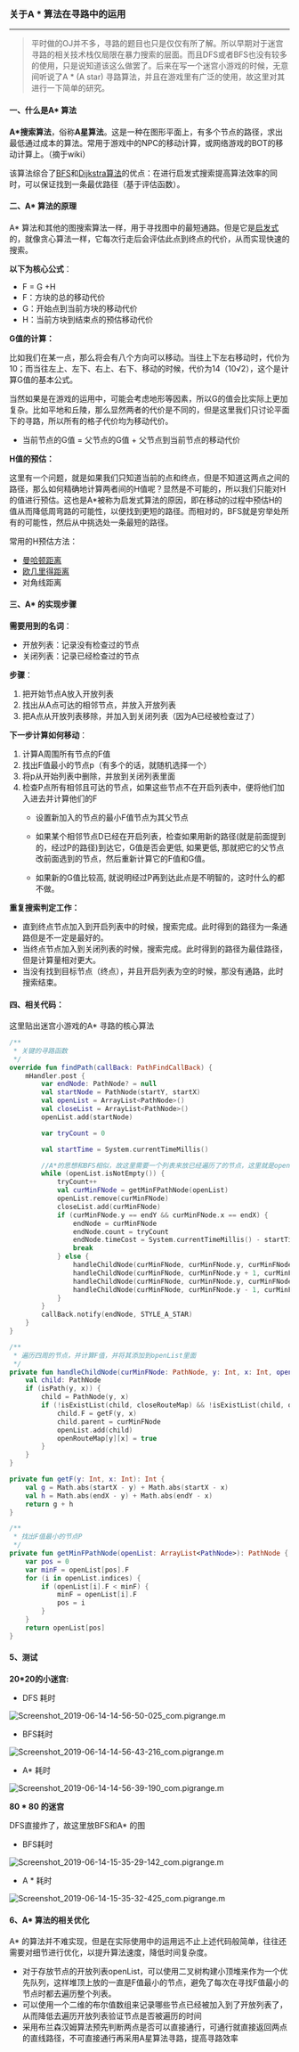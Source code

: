 ### 关于A * 算法在寻路中的运用

---

> 平时做的OJ并不多，寻路的题目也只是仅仅有所了解。所以早期对于迷宫寻路的相关技术栈仅局限在暴力搜索的层面。而且DFS或者BFS也没有较多的使用，只是说知道该这么做罢了。后来在写一个迷宫小游戏的时候，无意间听说了A * (A star) 寻路算法，并且在游戏里有广泛的使用，故这里对其进行一下简单的研究。



#### 一、什么是A* 算法

**A\*搜索算法**，俗称**A星算法**。这是一种在图形平面上，有多个节点的路径，求出最低通过成本的算法。常用于游戏中的NPC的移动计算，或网络游戏的BOT的移动计算上。（摘于wiki）

该算法综合了[BFS](https://zh.wikipedia.org/wiki/广度优先搜索)和[Dijkstra算法](https://zh.wikipedia.org/wiki/Dijkstra算法)的优点：在进行启发式搜索提高算法效率的同时，可以保证找到一条最优路径（基于评估函数）。



#### 二、A* 算法的原理

A* 算法和其他的图搜索算法一样，用于寻找图中的最短通路。但是它是[启发式](https://zh.wikipedia.org/zh/启发式搜索)的，就像贪心算法一样，它每次行走后会评估此点到终点的代价，从而实现快速的搜索。

**以下为核心公式**：

* F = G +H
* F：方块的总的移动代价
* G：开始点到当前方块的移动代价
* H：当前方块到结束点的预估移动代价

**G值的计算：**

比如我们在某一点，那么将会有八个方向可以移动。当往上下左右移动时，代价为10；而当往左上、左下、右上、右下、移动的时候，代价为14（10√2），这个是计算G值的基本公式。

当然如果是在游戏的运用中，可能会考虑地形等因素，所以G的值会比实际上更加复杂。比如平地和丘陵，那么显然两者的代价是不同的，但是这里我们只讨论平面下的寻路，所以所有的格子代价均为移动代价。

* 当前节点的G值 = 父节点的G值 + 父节点到当前节点的移动代价

**H值的预估：**

这里有一个问题，就是如果我们只知道当前的点和终点，但是不知道这两点之间的路径，那么如何精确地计算两者间的H值呢？显然是不可能的，所以我们只能对H的值进行预估。这也是A*被称为启发式算法的原因，即在移动的过程中预估H的值从而降低周弯路的可能性，以便找到更短的路径。而相对的，BFS就是穷举处所有的可能性，然后从中挑选处一条最短的路径。

常用的H预估方法：

* [曼哈顿距离](https://zh.wikipedia.org/wiki/曼哈頓距離)
* [欧几里得距离](https://zh.wikipedia.org/wiki/欧几里得距离)
* 对角线距离



#### 三、A* 的实现步骤

**需要用到的名词**：

* 开放列表：记录没有检查过的节点
* 关闭列表：记录已经检查过的节点

**步骤**：

1. 把开始节点A放入开放列表
2. 找出从A点可达的相邻节点，并放入开放列表
3. 把A点从开放列表移除，并加入到关闭列表（因为A已经被检查过了）

**下一步计算如何移动**：

1. 计算A周围所有节点的F值
2. 找出F值最小的节点p（有多个的话，就随机选择一个）
3. 将p从开始列表中删除，并放到关闭列表里面
4. 检查P点所有相邻且可达的节点，如果这些节点不在开启列表中，便将他们加入进去并计算他们的F
   - 设置新加入的节点的最小F值节点为其父节点

   -  如果某个相邻节点D已经在开启列表，检查如果用新的路径(就是前面提到的，经过P的路径)到达它，G值是否会更低, 如果更低, 那就把它的父节点改前面选到的节点，然后重新计算它的F值和G值。

   - 如果新的G值比较高, 就说明经过P再到达此点是不明智的，这时什么的都不做。


**重复搜索判定工作：**

* 直到终点节点加入到开启列表中的时候，搜索完成。此时得到的路径为一条通路但是不一定是最好的。
* 当终点节点加入到关闭列表的时候，搜索完成。此时得到的路径为最佳路径，但是计算量相对更大。
* 当没有找到目标节点（终点），并且开启列表为空的时候，那没有通路，此时搜索结束。

#### 四、相关代码：

这里贴出迷宫小游戏的A* 寻路的核心算法

```kotlin
/**
 * 关键的寻路函数
 */
override fun findPath(callBack: PathFindCallBack) {
    mHandler.post {
        var endNode: PathNode? = null
        val startNode = PathNode(startY, startX)
        val openList = ArrayList<PathNode>()
        val closeList = ArrayList<PathNode>()
        openList.add(startNode)

        var tryCount = 0

        val startTime = System.currentTimeMillis()

        //A*的思想和BFS相似，故这里需要一个列表来放已经遍历了的节点，这里就是openList
        while (openList.isNotEmpty()) {
            tryCount++
            val curMinFNode = getMinFPathNode(openList)
            openList.remove(curMinFNode)
            closeList.add(curMinFNode)
            if (curMinFNode.y == endY && curMinFNode.x == endX) {
                endNode = curMinFNode
                endNode.count = tryCount
                endNode.timeCost = System.currentTimeMillis() - startTime
                break
            } else {
                handleChildNode(curMinFNode, curMinFNode.y, curMinFNode.x + 1, openList)
                handleChildNode(curMinFNode, curMinFNode.y + 1, curMinFNode.x, openList)
                handleChildNode(curMinFNode, curMinFNode.y, curMinFNode.x - 1, openList)
                handleChildNode(curMinFNode, curMinFNode.y - 1, curMinFNode.x, openList)
            }
        }
        callBack.notify(endNode, STYLE_A_STAR)
    }
}

/**
 * 遍历四周的节点，并计算F值，并将其添加到openList里面
 */
private fun handleChildNode(curMinFNode: PathNode, y: Int, x: Int, openList: ArrayList<PathNode>) {
    val child: PathNode
    if (isPath(y, x)) {
        child = PathNode(y, x)
        if (!isExistList(child, closeRouteMap) && !isExistList(child, openRouteMap)) {
            child.F = getF(y, x)
            child.parent = curMinFNode
            openList.add(child)
            openRouteMap[y][x] = true
        }
    }
}

private fun getF(y: Int, x: Int): Int {
    val g = Math.abs(startX - y) + Math.abs(startX - x)
    val h = Math.abs(endX - y) + Math.abs(endY - x)
    return g + h
}

/**
 * 找出F值最小的节点P
 */
private fun getMinFPathNode(openList: ArrayList<PathNode>): PathNode {
    var pos = 0
    var minF = openList[pos].F
    for (i in openList.indices) {
        if (openList[i].F < minF) {
            minF = openList[i].F
            pos = i
        }
    }
    return openList[pos]
}
```



#### 5、测试

**20*20的小迷宫:**

* DFS 耗时

![Screenshot_2019-06-14-14-56-50-025_com.pigrange.m](D:\应用\tim\Users\1114751334\FileRecv\MobileFile\Screenshot_2019-06-14-14-56-50-025_com.pigrange.m.png)

* BFS耗时

![Screenshot_2019-06-14-14-56-43-216_com.pigrange.m](D:\应用\tim\Users\1114751334\FileRecv\MobileFile\Screenshot_2019-06-14-14-56-43-216_com.pigrange.m.png)

* A* 耗时

![Screenshot_2019-06-14-14-56-39-190_com.pigrange.m](D:\应用\tim\Users\1114751334\FileRecv\MobileFile\Screenshot_2019-06-14-14-56-39-190_com.pigrange.m.png)



**80 * 80 的迷宫**

DFS直接炸了，故这里放BFS和A* 的图

* BFS耗时

![Screenshot_2019-06-14-15-35-29-142_com.pigrange.m](D:\应用\tim\Users\1114751334\FileRecv\MobileFile\Screenshot_2019-06-14-15-35-29-142_com.pigrange.m.png)

* A * 耗时

![Screenshot_2019-06-14-15-35-32-425_com.pigrange.m](D:\应用\tim\Users\1114751334\FileRecv\MobileFile\Screenshot_2019-06-14-15-35-32-425_com.pigrange.m.png)

#### 6、A* 算法的相关优化

A* 的算法并不难实现，但是在实际使用中的运用远不止上述代码般简单，往往还需要对细节进行优化，以提升算法速度，降低时间复杂度。

* 对于存放节点的开放列表openList，可以使用二叉树构建小顶堆来作为一个优先队列，这样堆顶上放的一直是F值最小的节点，避免了每次在寻找F值最小的节点时都去遍历整个列表。
* 可以使用一个二维的布尔值数组来记录哪些节点已经被加入到了开放列表了，从而降低去遍历开放列表验证节点是否被遍历的时间
* 采用布兰森汉姆算法预先判断两点是否可以直接通行，可通行就直接返回两点的直线路径，不可直接通行再采用A星算法寻路，提高寻路效率

